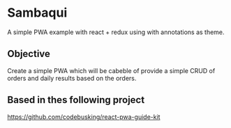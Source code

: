 # Sambaqui
A simple PWA example with react + redux using with annotations as theme.

## Objective
Create a simple PWA which will be cabeble of provide a simple CRUD of orders 
and daily results based on the orders.

## Based in thes following project
https://github.com/codebusking/react-pwa-guide-kit
